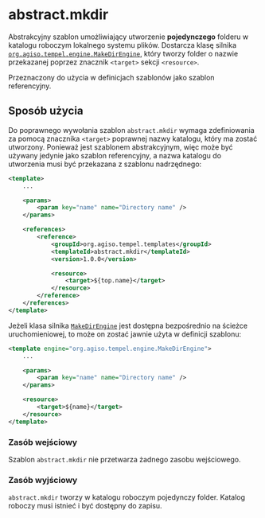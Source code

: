# abstract.mkdir #

Abstrakcyjny szablon umożliwiający utworzenie **pojedynczego** folderu w
katalogu roboczym lokalnego systemu plików. Dostarcza klasę silnika
[`org.agiso.tempel.engine.MakeDirEngine`][MakeDirEngine], który tworzy folder
o nazwie przekazanej poprzez znacznik `<target>` sekcji `<resource>`.

Przeznaczony do użycia w definicjach szablonów jako szablon referencyjny.

## Sposób użycia ##

Do poprawnego wywołania szablon `abstract.mkdir` wymaga zdefiniowania za pomocą
znacznika `<target>` poprawnej nazwy katalogu, który ma zostać utworzony.
Ponieważ jest szablonem abstrakcyjnym, więc może być używany jedynie jako
szablon referencyjny, a nazwa katalogu do utworzenia musi być przekazana z
szablonu nadrzędnego:

```xml
<template>
	...

	<params>
		<param key="name" name="Directory name" />
	</params>

	<references>
		<reference>
			<groupId>org.agiso.tempel.templates</groupId>
			<templateId>abstract.mkdir</templateId>
			<version>1.0.0</version>

			<resource>
				<target>${top.name}</target>
			</resource>
		</reference>
	</references>
</template>
```

Jeżeli klasa silnika [`MakeDirEngine`][MakeDirEngine] jest dostępna bezpośrednio
na ścieżce uruchomieniowej, to może on zostać jawnie użyta w definicji szablonu:

```xml
<template engine="org.agiso.tempel.engine.MakeDirEngine">
	...

	<params>
		<param key="name" name="Directory name" />
	</params>

	<resource>
		<target>${name}</target>
	</resource>
</template>
```

### Zasób wejściowy ###

Szablon `abstract.mkdir` nie przetwarza żadnego zasobu wejściowego.

### Zasób wyjściowy ###

`abstract.mkdir` tworzy w katalogu roboczym pojedynczy folder. Katalog roboczy
musi istnieć i być dostępny do zapisu.


[MakeDirEngine]: src/main/java/org/agiso/tempel/engine/MakeDirEngine.java
